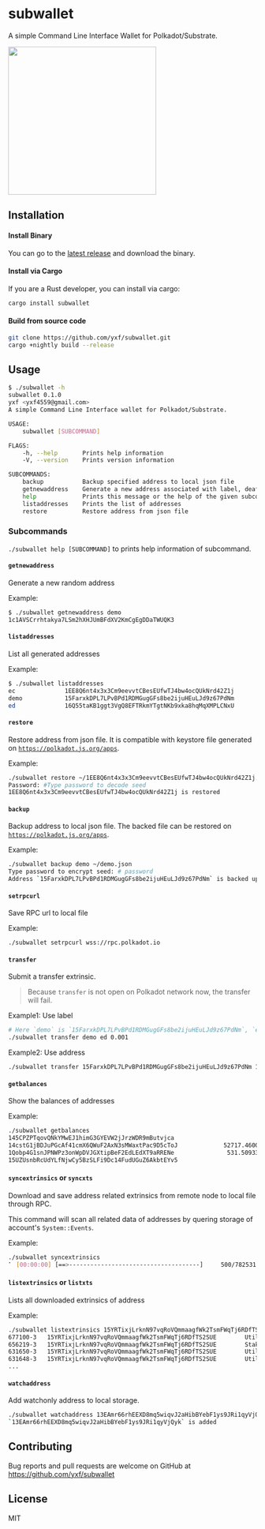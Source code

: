 # subwallet

A simple Command Line Interface Wallet for Polkadot/Substrate.

<img src="https://raw.githubusercontent.com/w3f/Open-Grants-Program/master/src/web3%20foundation%20grants_black.jpg" width="300px">


## Installation

#### Install Binary

You can go to the [latest release](https://github.com/yxf/subwallet/releases) and download the binary.

#### Install via Cargo

If you are a Rust developer, you can install via cargo:
```bash
cargo install subwallet
```

#### Build from source code
```bash
git clone https://github.com/yxf/subwallet.git
cargo +nightly build --release
```


## Usage

```bash
$ ./subwallet -h
subwallet 0.1.0
yxf <yxf4559@gmail.com>
A simple Command Line Interface wallet for Polkadot/Substrate.

USAGE:
    subwallet [SUBCOMMAND]

FLAGS:
    -h, --help       Prints help information
    -V, --version    Prints version information

SUBCOMMANDS:
    backup           Backup specified address to local json file
    getnewaddress    Generate a new address associated with label, deafult cryptography is sr25519
    help             Prints this message or the help of the given subcommand(s)
    listaddresses    Prints the list of addresses
    restore          Restore address from json file
```

### Subcommands

`./subwallet help [SUBCOMMAND]` to prints help information of subcommand.

#### `getnewaddress`

Generate a new random address

Example:

```bash
$ ./subwallet getnewaddress demo
1c1AVSCrrhtakya7LSm2hXHJUmBFdXV2KmCgEgDDaTWUQK3
```


#### `listaddresses`

List all generated addresses

Example:
``` bash
$ ./subwallet listaddresses
ec              1EE8Q6nt4x3x3Cm9eevvtCBesEUfwTJ4bw4ocQUkNrd42Z1j        ecdsa
demo            15FarxkDPL7LPvBPd1RDMGugGFs8be2ijuHEuLJd9z67PdNm        sr25519
ed              16Q55taKB1ggt3VgQ8EFTRkmYTgtNKb9xka8hqMqXMPLCNxU        ed25519
```

#### `restore`

Restore address from json file. It is compatible with keystore file generated on [`https://polkadot.js.org/apps`](https://polkadot.js.org/apps).

Example:
``` bash
./subwallet restore ~/1EE8Q6nt4x3x3Cm9eevvtCBesEUfwTJ4bw4ocQUkNrd42Z1j.json
Password: #Type password to decode seed
1EE8Q6nt4x3x3Cm9eevvtCBesEUfwTJ4bw4ocQUkNrd42Z1j is restored
```
#### `backup` 

Backup address to local json file. The backed file can be restored on [`https://polkadot.js.org/apps`](https://polkadot.js.org/apps).

Example:
``` bash
./subwallet backup demo ~/demo.json
Type password to encrypt seed: # password
Address `15FarxkDPL7LPvBPd1RDMGugGFs8be2ijuHEuLJd9z67PdNm` is backed up to file `~/demo.json`
```

#### `setrpcurl`
Save RPC url to local file

Example:
```bash
./subwallet setrpcurl wss://rpc.polkadot.io
```

#### `transfer`
Submit a transfer extrinsic.
> Because `transfer` is not open on Polkadot network now, the transfer will fail.

Example1: Use label
```bash
# Here `demo` is `15FarxkDPL7LPvBPd1RDMGugGFs8be2ijuHEuLJd9z67PdNm`, `ed` is `16Q55taKB1ggt3VgQ8EFTRkmYTgtNKb9xka8hqMqXMPLCNxU`
./subwallet transfer demo ed 0.001
```
Example2: Use address
```bash
./subwallet transfer 15FarxkDPL7LPvBPd1RDMGugGFs8be2ijuHEuLJd9z67PdNm 16Q55taKB1ggt3VgQ8EFTRkmYTgtNKb9xka8hqMqXMPLCNxU 0.001
```

#### `getbalances`
Show the balances of addresses

Example: 
```bash
./subwallet getbalances
145CPZPTqovQNkYMwEJ1himG3GYEVW2jJrzWDR9mButvjca                              0 DOT
14cstG1jBDJuPGcAf41cmX6QWuF2AxN3sMWaxtPac9D5cToJ             52717.460021565876 DOT
1Qobp4G1snJPNWPz3onWpDVJGXtipBeF2EdLEdXT9aRRENe               531.509335187554 DOT
15UZUsnbRcUdYLfNjwCy5BzSLFi9Dc14FudUGuZ6AkbtEYv5                              0 DOT
```

#### `syncextrinsics` or `syncxts`
Download and save address related extrinsics from remote node to local file through RPC.

This command will scan all related data of addresses by quering storage of account's `System::Events`.

Example:
```bash
./subwallet syncextrinsics
⠁ [00:00:00] [==>-------------------------------------]     500/782531
```

#### `listextrinsics` or `listxts`
Lists all downloaded extrinsics of address

Example:
```bash
./subwallet listextrinsics 15YRTixjLrknN97vqRoVQmmaagfWk2TsmFWqTj6RDfTS2SUE
677100-3   15YRTixjLrknN97vqRoVQmmaagfWk2TsmFWqTj6RDfTS2SUE        Utility::batch                 ✅
656219-3   15YRTixjLrknN97vqRoVQmmaagfWk2TsmFWqTj6RDfTS2SUE        Staking::payout_stakers        ❌
631650-3   15YRTixjLrknN97vqRoVQmmaagfWk2TsmFWqTj6RDfTS2SUE        Utility::batch                 ✅
631648-3   15YRTixjLrknN97vqRoVQmmaagfWk2TsmFWqTj6RDfTS2SUE        Utility::batch                 ✅
...
```

#### `watchaddress`
Add watchonly address to local storage.
```bash
./subwallet watchaddress 13EAmr66rhEEXD8mq5wiqvJ2aHibBYebF1ys9JRi1qyVjQyk
`13EAmr66rhEEXD8mq5wiqvJ2aHibBYebF1ys9JRi1qyVjQyk` is added
```



## Contributing
Bug reports and pull requests are welcome on GitHub at https://github.com/yxf/subwallet


## License
MIT
